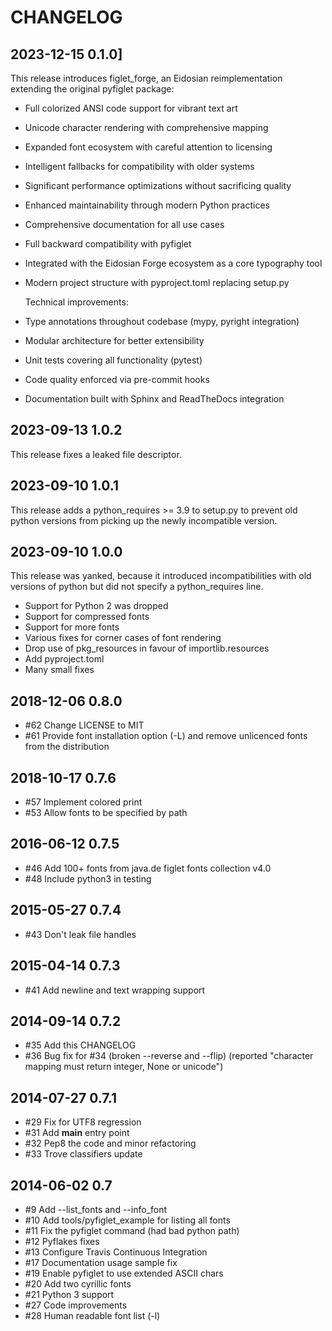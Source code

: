# CHANGELOG

## 2023-12-15 0.1.0]

This release introduces figlet_forge, an Eidosian reimplementation extending the original pyfiglet package:

- Full colorized ANSI code support for vibrant text art
- Unicode character rendering with comprehensive mapping
- Expanded font ecosystem with careful attention to licensing
- Intelligent fallbacks for compatibility with older systems
- Significant performance optimizations without sacrificing quality
- Enhanced maintainability through modern Python practices
- Comprehensive documentation for all use cases
- Full backward compatibility with pyfiglet
- Integrated with the Eidosian Forge ecosystem as a core typography tool
- Modern project structure with pyproject.toml replacing setup.py

  Technical improvements:

- Type annotations throughout codebase (mypy, pyright integration)
- Modular architecture for better extensibility
- Unit tests covering all functionality (pytest)
- Code quality enforced via pre-commit hooks
- Documentation built with Sphinx and ReadTheDocs integration

## 2023-09-13 1.0.2

This release fixes a leaked file descriptor.

## 2023-09-10 1.0.1

This release adds a python_requires >= 3.9 to setup.py to prevent old python
versions from picking up the newly incompatible version.

## 2023-09-10 1.0.0

This release was yanked, because it introduced incompatibilities with old
versions of python but did not specify a python_requires line.

- Support for Python 2 was dropped
- Support for compressed fonts
- Support for more fonts
- Various fixes for corner cases of font rendering
- Drop use of pkg_resources in favour of importlib.resources
- Add pyproject.toml
- Many small fixes

## 2018-12-06 0.8.0

- #62 Change LICENSE to MIT
- #61 Provide font installation option (-L) and remove
  unlicenced fonts from the distribution

## 2018-10-17 0.7.6

- #57 Implement colored print
- #53 Allow fonts to be specified by path

## 2016-06-12 0.7.5

- #46 Add 100+ fonts from java.de figlet fonts collection v4.0
- #48 Include python3 in testing

## 2015-05-27 0.7.4

- #43 Don't leak file handles

## 2015-04-14 0.7.3

- #41 Add newline and text wrapping support

## 2014-09-14 0.7.2

- #35 Add this CHANGELOG
- #36 Bug fix for #34 (broken --reverse and --flip)
  (reported "character mapping must return integer, None or unicode")

## 2014-07-27 0.7.1

- #29 Fix for UTF8 regression
- #31 Add **main** entry point
- #32 Pep8 the code and minor refactoring
- #33 Trove classifiers update

## 2014-06-02 0.7

- #9 Add --list_fonts and --info_font
- #10 Add tools/pyfiglet_example for listing all fonts
- #11 Fix the pyfiglet command (had bad python path)
- #12 Pyflakes fixes
- #13 Configure Travis Continuous Integration
- #17 Documentation usage sample fix
- #19 Enable pyfiglet to use extended ASCII chars
- #20 Add two cyrillic fonts
- #21 Python 3 support
- #27 Code improvements
- #28 Human readable font list (-l)
